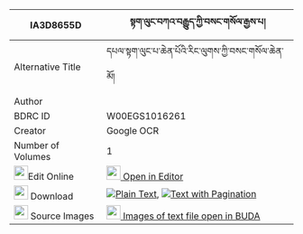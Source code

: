 |IA3D8655D|སྟག་ལུང་བཀའ་བརྒྱུད་ཀྱི་བསང་གསོལ་རྒྱས་པ། 
| --- | --- 
|Alternative Title |དཔལ་སྟག་ལུང་པ་ཆེན་པོའི་རིང་ལུགས་ཀྱི་བསང་གསོལ་ཆེན་མོ།
|Author | 
|BDRC ID | W00EGS1016261
|Creator | Google OCR
|Number of Volumes| 1
|<img width="25" src="https://img.icons8.com/color/25/000000/edit-property.png">Edit Online| [<img width="25" src="https://avatars.githubusercontent.com/u/45091458?s=200&v=4"> Open in Editor](http://editor.openpecha.org/IA3D8655D)
|<img width="25" src="https://img.icons8.com/fluent/48/000000/download-2.png"/>  Download | [![](https://img.icons8.com/color/20/000000/txt.png)Plain Text](https://github.com/Openpecha/IA3D8655D/releases/download/v1/taklung_ka_gyu_kyi_sang_sol_gy_plain_IA3D8655D.zip), [![](https://img.icons8.com/color/20/000000/txt.png)Text with Pagination](https://github.com/Openpecha/IA3D8655D/releases/download/v1/taklung_ka_gyu_kyi_sang_sol_gy_pages_IA3D8655D.zip)
|<img width="25" src="https://img.icons8.com/plasticine/100/000000/pictures-folder.png"/>  Source Images | [<img width="25" src="https://library.bdrc.io/icons/BUDA-small.svg"> Images of text file open in BUDA](https://library.bdrc.io/show/bdr:W00EGS1016261)